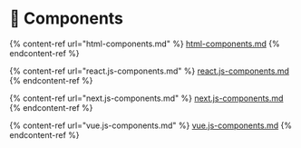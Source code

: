 # 🥞 Components



{% content-ref url="html-components.md" %}
[html-components.md](html-components.md)
{% endcontent-ref %}

{% content-ref url="react.js-components.md" %}
[react.js-components.md](react.js-components.md)
{% endcontent-ref %}

{% content-ref url="next.js-components.md" %}
[next.js-components.md](next.js-components.md)
{% endcontent-ref %}

{% content-ref url="vue.js-components.md" %}
[vue.js-components.md](vue.js-components.md)
{% endcontent-ref %}
